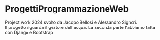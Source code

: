 # ProgettiProgrammazioneWeb
Project work 2024 svolto da Jacopo Bellosi e Alessandro Signori.<br/>
Il progetto riguarda il gestore dell'acqua.
La seconda parte l'abbiamo fatta con Django e Bootstrap

